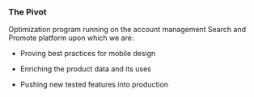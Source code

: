 ### The Pivot
Optimization program running on the account management Search and Promote platform
upon which we are:


- Proving best practices for mobile design


- Enriching the product data and its uses


- Pushing new tested features into production
